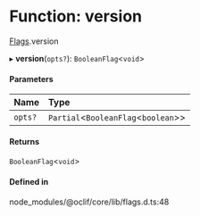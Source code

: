 # Function: version

[Flags](../modules/Flags.md).version

▸ **version**(`opts?`): `BooleanFlag`<`void`\>

#### Parameters

| Name | Type |
| :------ | :------ |
| `opts?` | `Partial`<`BooleanFlag`<`boolean`\>\> |

#### Returns

`BooleanFlag`<`void`\>

#### Defined in

node_modules/@oclif/core/lib/flags.d.ts:48
